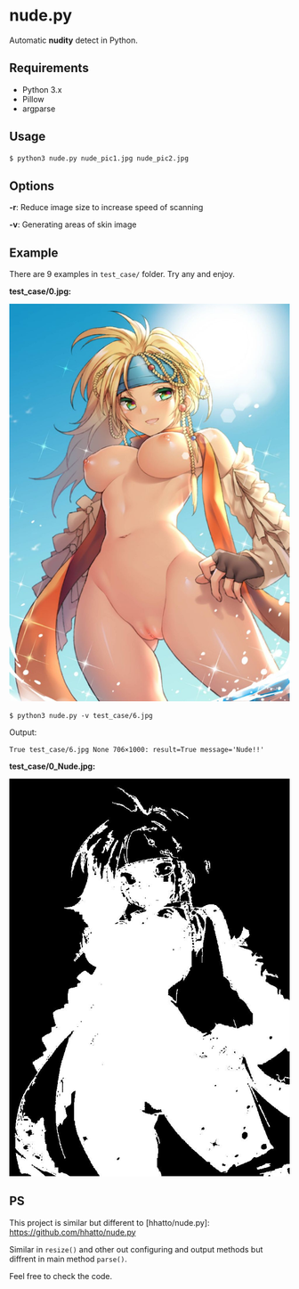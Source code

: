# nude.py

Automatic **nudity** detect in Python.

## Requirements

- Python 3.x
- Pillow
- argparse

## Usage

```zsh
$ python3 nude.py nude_pic1.jpg nude_pic2.jpg
```

## Options

**-r**: Reduce image size to increase speed of scanning

**-v**: Generating areas of skin image

## Example

There are 9 examples in `test_case/` folder. Try any and enjoy.

**test_case/0.jpg:**

 ![0](test_case/6.jpg)

```
$ python3 nude.py -v test_case/6.jpg
```

Output:

```
True test_case/6.jpg None 706×1000: result=True message='Nude!!'
```

**test_case/0_Nude.jpg:**

 ![0_Nude](test_case/6_Nude.jpg)

## PS

This project is similar  but different to [hhatto/nude.py]: https://github.com/hhatto/nude.py

Similar in `resize()` and other out configuring and output methods but diffrent in main method  `parse()`. 

Feel free to check the code. 